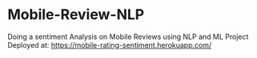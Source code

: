 # Mobile-Review-NLP
Doing a sentiment Analysis on Mobile Reviews using NLP and ML
Project Deployed at: https://mobile-rating-sentiment.herokuapp.com/
